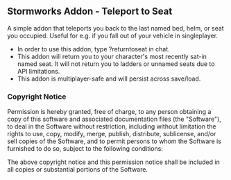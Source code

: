## Stormworks Addon - Teleport to Seat

A simple addon that teleports you back to the last named bed, helm, or seat you occupied. Useful for e.g. if you fall out of your vehicle in singleplayer.

- In order to use this addon, type ?returntoseat in chat.
- This addon will return you to your character's most recently sat-in named seat. It will not return you to ladders or unnamed seats due to API limitations. 
- This addon is multiplayer-safe and will persist across save/load.

### Copyright Notice
Permission is hereby granted, free of charge, to any person obtaining a copy of this software and associated documentation files (the "Software"), to deal in the Software without restriction, including without limitation the rights to use, copy, modify, merge, publish, distribute, sublicense, and/or sell copies of the Software, and to permit persons to whom the Software is furnished to do so, subject to the following conditions:

The above copyright notice and this permission notice shall be included in all copies or substantial portions of the Software.